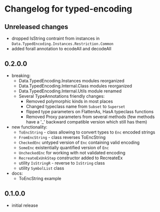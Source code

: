 # Changelog for typed-encoding


## Unreleased changes
  - dropped IsString contraint from instances in `Data.TypedEncoding.Instances.Restriction.Common`
  - added forall annotation to ecodeAll and decodeAll

## 0.2.0.0
  - breaking:
    - Data.TypedEncoding.Instances modules reorganized
    - Data.TypedEncoding.Internal.Class modules reorganized
    - Data.TypedEncoding.Internal.Utils module renamed
    - Several TypeAnnotations friendly changes:
       * Removed polymorphic kinds in most places
       * Changed typeclass name from `Subset` to `Superset`
       * flipped type parameters on FlattenAs, HasA typeclass functions
       * Removed Proxy parameters from several methods (few methods have a '_' backward compatible version which still has them)
  - new functionality:
    - `ToEncString` - class allowing to convert types to `Enc` encoded strings
    - `FromEncString` - class reverses ToEncString
    - `CheckedEnc` untyped version of `Enc` containing valid encoding
    - `SomeEnc` existentially quantified version of `Enc` 
    - `UncheckedEnc` for working with not validated encoding
    - `RecreateExUnkStep` constructor added to RecreateEx
    -  utility `IsStringR` - reverse to `IsString` class
    -  utility `SymbolList` class
  - docs: 
    - ToEncString example


## 0.1.0.0
 - initial release
 
